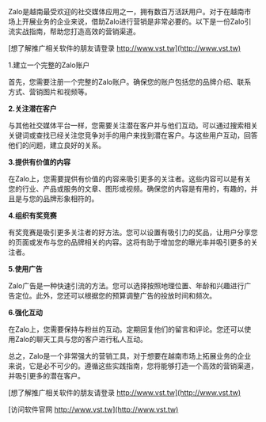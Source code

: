 Zalo是越南最受欢迎的社交媒体应用之一，拥有数百万活跃用户。对于在越南市场上开展业务的企业来说，借助Zalo进行营销是非常必要的。以下是一份Zalo引流实战指南，帮助您打造高效的营销渠道。

[想了解推广相关软件的朋友请登录 http://www.vst.tw](http://www.vst.tw)

1.建立一个完整的Zalo账户

首先，您需要注册一个完整的Zalo账户。确保您的账户包括您的品牌介绍、联系方式、营销图片和视频等。

**2.关注潜在客户**

与其他社交媒体平台一样，您需要关注潜在客户并与他们互动。可以通过搜索相关关键词或查找已经关注您竞争对手的用户来找到潜在客户。与这些用户互动，回答他们的问题，建立良好的关系。

**3.提供有价值的内容**

在Zalo上，您需要提供有价值的内容来吸引更多的关注者。这些内容可以是有关您的行业、产品或服务的文章、图形或视频。确保您的内容是有用的，有趣的，并且是与您的品牌形象相符的。

**4.组织有奖竞赛**

有奖竞赛是吸引更多关注者的好方法。您可以设置有吸引力的奖品，让用户分享您的页面或发布与您的品牌相关的内容。这将有助于增加您的曝光率并吸引更多的关注者。

**5.使用广告**

Zalo广告是一种快速引流的方法。您可以选择按照地理位置、年龄和兴趣进行广告定位。此外，您还可以根据您的预算调整广告的投放时间和频次。

**6.强化互动**

在Zalo上，您需要保持与粉丝的互动。定期回复他们的留言和评论。您还可以使用Zalo的聊天工具与您的客户进行私人互动。

总之，Zalo是一个非常强大的营销工具，对于想要在越南市场上拓展业务的企业来说，它是必不可少的。遵循这些实践指南，您将能够打造一个高效的营销渠道，并吸引更多的潜在客户。

[想了解推广相关软件的朋友请登录 http://www.vst.tw](http://www.vst.tw)


[访问软件官网 http://www.vst.tw](http://www.vst.tw)
